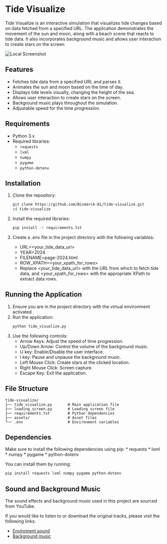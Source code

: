 # Tide Visualize

Tide Visualize is an interactive simulation that visualizes tide changes based on data fetched from a specified URL. The application demonstrates the movement of the sun and moon, along with a beach scene that reacts to tide data. It also incorporates background music and allows user interaction to create stars on the screen.

![Local Screenshot](./asssets/img/screenshot.png)

## Features

- Fetches tide data from a specified URL and parses it.
- Animates the sun and moon based on the time of day.
- Displays tide levels visually, changing the height of the sea.
- Allows user interaction to create stars on the screen.
- Background music plays throughout the simulation.
- Adjustable speed for the time progression.

## Requirements

- Python 3.x
- Required libraries:
  - `requests`
  - `lxml`
  - `numpy`
  - `pygame`
  - `python-dotenv`

## Installation

1. Clone the repository:

   ```sh
   git clone https://github.com/Bismarck-KL/tide-visualize.git
   cd tide-visualize
    ```

2. Install the required libraries:

    ```sh
    pip install -r requirements.txt
    ```

3. Create a .env file in the project directory with the following variables:
    - URL=<your_tide_data_url>
    - YEAR=2024
    - FILENAME=page-2024.html
    - ROW_XPATH=<your_xpath_for_rows>
    - Replace <your_tide_data_url> with the URL from which to fetch tide data, and <your_xpath_for_rows> with the appropriate XPath to extract data rows.

## Running the Application

  1. Ensure you are in the project directory with the virtual environment activated.
  2. Run the application:
     ```sh
     python tide_visualize.py     
  3. Use the following controls:
     - Arrow Keys: Adjust the speed of time progression.
     - Up/Down Arrow: Control the volume of the background music.
     - U key: Enable/Disable the user interface.
     - I key: Pause and unpause the background music.
     - Left Mouse Click: Create stars at the clicked location.
     - Right Mouse Click: Screen capture.
     - Escape Key: Exit the application.

## File Structure

    tide-visualize/
    ├── tide_visualize.py       # Main application file
    ├── loading_screen.py       # Loading screen file
    ├── requirements.txt        # Python dependencies
    ├── assets/                 # Asset files
    └── .env                    # Environment variables

## Dependencies

  Make sure to install the following dependencies using pip:
    * requests
    * lxml
    * numpy
    * pygame
    * python-dotenv

  You can install them by running:
  ```sh
  pip install requests lxml numpy pygame python-dotenv
  ```

## Sound and Background Music

The sound effects and background music used in this project are sourced from YouTube. 

If you would like to listen to or download the original tracks, please visit the following links:

- [Enviroment sound](https://www.youtube.com/watch?v=Wxs5e7RUW6k&t=5247s&ab_channel=WorldMusicCreation%E9%9F%B3%E6%A8%82%E4%B8%96%E7%95%8C)
- [Background music](https://www.youtube.com/watch?v=tKzOp1Zfahc&list=RDtKzOp1Zfahc&start_radio=1&ab_channel=dotnote)

